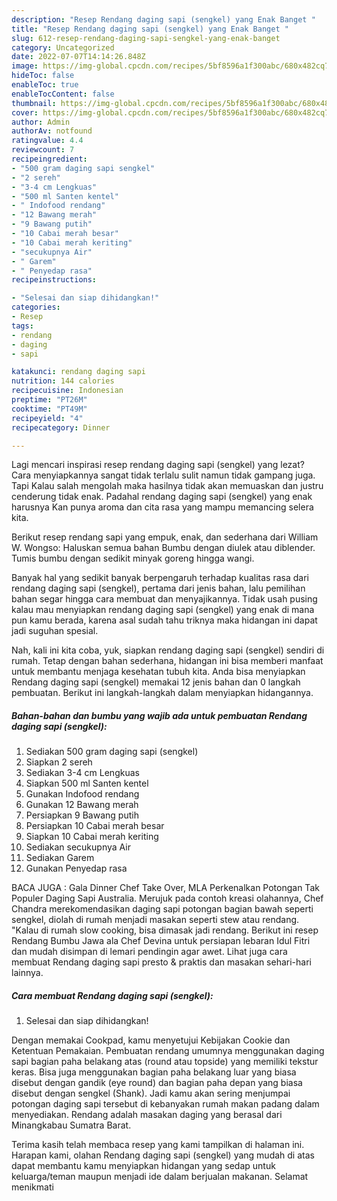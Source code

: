 ```yaml
---
description: "Resep Rendang daging sapi (sengkel) yang Enak Banget "
title: "Resep Rendang daging sapi (sengkel) yang Enak Banget "
slug: 612-resep-rendang-daging-sapi-sengkel-yang-enak-banget
category: Uncategorized
date: 2022-07-07T14:14:26.848Z
image: https://img-global.cpcdn.com/recipes/5bf8596a1f300abc/680x482cq70/rendang-daging-sapi-sengkel-foto-resep-utama.jpg
hideToc: false
enableToc: true
enableTocContent: false
thumbnail: https://img-global.cpcdn.com/recipes/5bf8596a1f300abc/680x482cq70/rendang-daging-sapi-sengkel-foto-resep-utama.jpg
cover: https://img-global.cpcdn.com/recipes/5bf8596a1f300abc/680x482cq70/rendang-daging-sapi-sengkel-foto-resep-utama.jpg
author: Admin
authorAv: notfound
ratingvalue: 4.4
reviewcount: 7
recipeingredient:
- "500 gram daging sapi sengkel"
- "2 sereh"
- "3-4 cm Lengkuas"
- "500 ml Santen kentel"
- " Indofood rendang"
- "12 Bawang merah"
- "9 Bawang putih"
- "10 Cabai merah besar"
- "10 Cabai merah keriting"
- "secukupnya Air"
- " Garem"
- " Penyedap rasa"
recipeinstructions:

- "Selesai dan siap dihidangkan!"
categories:
- Resep
tags:
- rendang
- daging
- sapi

katakunci: rendang daging sapi 
nutrition: 144 calories
recipecuisine: Indonesian
preptime: "PT26M"
cooktime: "PT49M"
recipeyield: "4"
recipecategory: Dinner

---
```



Lagi mencari inspirasi resep rendang daging sapi (sengkel) yang lezat? Cara menyiapkannya sangat tidak terlalu sulit namun tidak gampang juga. Tapi Kalau salah mengolah maka hasilnya tidak akan memuaskan dan justru cenderung tidak enak. Padahal rendang daging sapi (sengkel) yang enak harusnya Kan punya aroma dan cita rasa yang mampu memancing selera kita.


Berikut resep rendang sapi yang empuk, enak, dan sederhana dari William W. Wongso: Haluskan semua bahan Bumbu dengan diulek atau diblender. Tumis bumbu dengan sedikit minyak goreng hingga wangi.

Banyak hal yang sedikit banyak berpengaruh terhadap kualitas rasa dari rendang daging sapi (sengkel), pertama dari jenis bahan, lalu pemilihan bahan segar hingga cara membuat dan menyajikannya. Tidak usah pusing kalau mau menyiapkan rendang daging sapi (sengkel) yang enak di mana pun kamu berada, karena asal sudah tahu triknya maka hidangan ini dapat jadi suguhan spesial.


Nah, kali ini kita coba, yuk, siapkan rendang daging sapi (sengkel) sendiri di rumah. Tetap dengan bahan sederhana, hidangan ini bisa memberi manfaat untuk membantu menjaga kesehatan tubuh kita. Anda bisa menyiapkan Rendang daging sapi (sengkel) memakai 12 jenis bahan dan 0 langkah pembuatan. Berikut ini langkah-langkah dalam menyiapkan hidangannya.

<!--inarticleads1-->

##### Bahan-bahan dan bumbu yang wajib ada untuk pembuatan Rendang daging sapi (sengkel):

1. Sediakan 500 gram daging sapi (sengkel)
1. Siapkan 2 sereh
1. Sediakan 3-4 cm Lengkuas
1. Siapkan 500 ml Santen kentel
1. Gunakan  Indofood rendang
1. Gunakan 12 Bawang merah
1. Persiapkan 9 Bawang putih
1. Persiapkan 10 Cabai merah besar
1. Siapkan 10 Cabai merah keriting
1. Sediakan secukupnya Air
1. Sediakan  Garem
1. Gunakan  Penyedap rasa


BACA JUGA : Gala Dinner Chef Take Over, MLA Perkenalkan Potongan Tak Populer Daging Sapi Australia. Merujuk pada contoh kreasi olahannya, Chef Chandra merekomendasikan daging sapi potongan bagian bawah seperti sengkel, diolah di rumah menjadi masakan seperti stew atau rendang. &#34;Kalau di rumah slow cooking, bisa dimasak jadi rendang. Berikut ini resep Rendang Bumbu Jawa ala Chef Devina untuk persiapan lebaran Idul Fitri dan mudah disimpan di lemari pendingin agar awet. Lihat juga cara membuat Rendang daging sapi presto &amp; praktis dan masakan sehari-hari lainnya. 

<!--inarticleads2-->

##### Cara membuat Rendang daging sapi (sengkel):


1. Selesai dan siap dihidangkan!

Dengan memakai Cookpad, kamu menyetujui Kebijakan Cookie dan Ketentuan Pemakaian. Pembuatan rendang umumnya menggunakan daging sapi bagian paha belakang atas (round atau topside) yang memiliki tekstur keras. Bisa juga menggunakan bagian paha belakang luar yang biasa disebut dengan gandik (eye round) dan bagian paha depan yang biasa disebut dengan sengkel (Shank). Jadi kamu akan sering menjumpai potongan daging sapi tersebut di kebanyakan rumah makan padang dalam menyediakan. Rendang adalah masakan daging yang berasal dari Minangkabau Sumatra Barat. 

Terima kasih telah membaca resep yang kami tampilkan di halaman ini. Harapan kami, olahan Rendang daging sapi (sengkel) yang mudah di atas dapat membantu kamu menyiapkan hidangan yang sedap untuk keluarga/teman maupun menjadi ide dalam berjualan makanan. Selamat menikmati
